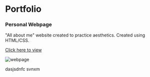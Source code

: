 # Portfolio

### Personal Webpage

"All about me"  website created to practice aesthetics. Created using HTML/CSS. 

[Click here to view](http://moe.stuy.edu/~aruhee30/personalwebsite.html)

![webpage](https://user-images.githubusercontent.com/120322040/207996560-02eb50e4-11a6-40fe-be45-deb0f78702af.png)

dasjsdnfc svnxm
